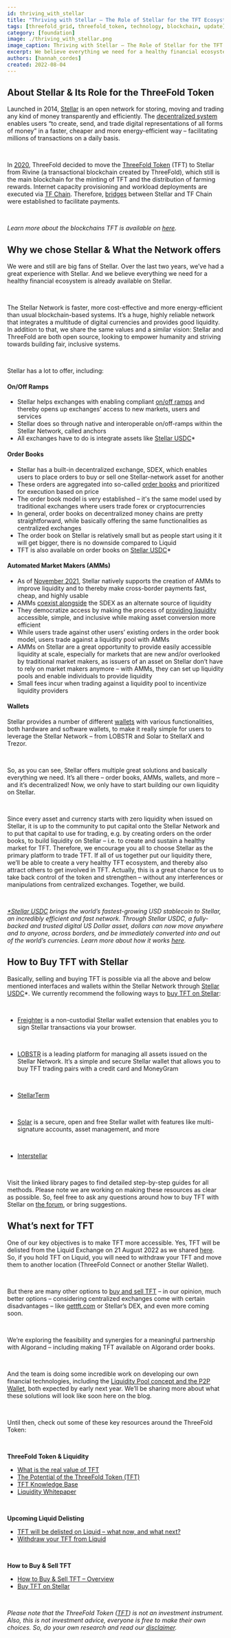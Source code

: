 ```yaml
---
id: thriving_with_stellar
title: "Thriving with Stellar – The Role of Stellar for the TFT Ecosystem & How to Buy TFT on Stellar"
tags: [threefold_grid, threefold_token, technology, blockchain, update]
category: [foundation]
image: ./thriving_with_stellar.png
image_caption: Thriving with Stellar – The Role of Stellar for the TFT Ecosystem & How to Buy TFT on Stellar
excerpt: We believe everything we need for a healthy financial ecosystem is already available on Stellar today. Find out more about Stellar and its role in the TFT ecosystem, and learn how to buy TFT with Stellar.
authors: [hannah_cordes]
created: 2022-08-04
---
```


## About Stellar & Its Role for the ThreeFold Token

Launched in 2014, [Stellar](https://www.stellar.org/) is an open network for storing, moving and trading any kind of money transparently and efficiently. The [decentralized system](https://www.stellar.org/learn/intro-to-stellar) enables users “to create, send, and trade digital representations of all forms of money” in a faster, cheaper and more energy-efficient way – facilitating millions of transactions on a daily basis.

<br/>

In [2020](https://threefold.io/news/post/stellar/), ThreeFold decided to move the [ThreeFold Token](https://library.threefold.me/info/threefold#/tokens/threefold__token_what) (TFT) to Stellar from Rivine (a transactional blockchain created by ThreeFold), which still is the main blockchain for the minting of TFT and the distribution of farming rewards. Internet capacity provisioning and workload deployments are executed via [TF Chain](https://threefold.io/blog/post/tf_chain/). Therefore, [bridges](https://threefold.io/blog/post/bridges_connecting_threefold_ecosystem/) between Stellar and TF Chain were established to facilitate payments.

<br/>

*Learn more about the blockchains TFT is available on [here](https://threefold.io/blog/post/bridges_connecting_threefold_ecosystem/).*

## Why we chose Stellar & What the Network offers

We were and still are big fans of Stellar. Over the last two years, we’ve had a great experience with Stellar. And we believe everything we need for a healthy financial ecosystem is already available on Stellar.

<br/>

The Stellar Network is faster, more cost-effective and more energy-efficient than usual blockchain-based systems. It’s a huge, highly reliable network that integrates a multitude of digital currencies and provides good liquidity. In addition to that, we share the same values and a similar vision: Stellar and ThreeFold are both open source, looking to empower humanity and striving towards building fair, inclusive systems.

<br/>

Stellar has a lot to offer, including:

#### On/Off Ramps

* Stellar helps exchanges with enabling compliant [on/off ramps](https://resources.stellar.org/stellar-for-exchanges) and thereby opens up exchanges’ access to new markets, users and services
* Stellar does so through native and interoperable on/off-ramps within the Stellar Network, called anchors
* All exchanges have to do is integrate assets like [Stellar USDC](https://www.stellar.org/usdc)*

#### Order Books

* Stellar has a built-in decentralized exchange, SDEX, which enables users to place orders to buy or sell one Stellar-network asset for another
* These orders are aggregated into so-called [order books](https://stellar.org/blog/introducing-automated-market-makers-on-stellar) and prioritized for execution based on price
* The order book model is very established – it's the same model used by traditional exchanges where users trade forex or cryptocurrencies
* In general, order books on decentralized money chains are pretty straightforward, while basically offering the same functionalities as centralized exchanges
* The order book on Stellar is relatively small but as people start using it it will get bigger, there is no downside compared to Liquid
* TFT is also available on order books on [Stellar USDC](https://www.stellar.org/usdc)*

#### Automated Market Makers (AMMs)

* As of [November 2021](https://www.stellar.org/developers-blog/protocol-18-upgrade-complete), Stellar natively supports the creation of AMMs to improve liquidity and to thereby make cross-border payments fast, cheap, and highly usable
* AMMs [coexist alongside](https://stellar.org/blog/introducing-automated-market-makers-on-stellar) the SDEX as an alternate source of liquidity
* They democratize access by making the process of [providing liquidity](https://stellar.org/blog/amms-in-the-stellar-ecosystem) accessible, simple, and inclusive while making asset conversion more efficient
* While users trade against other users’ existing orders in the order book model, users trade against a liquidity pool with AMMs
* AMMs on Stellar are a great opportunity to provide easily accessible liquidity at scale, especially for markets that are new and/or overlooked by traditional market makers, as issuers of an asset on Stellar don’t have to rely on market makers anymore – with AMMs, they can set up liquidity pools and enable individuals to provide liquidity
* Small fees incur when trading against a liquidity pool to incentivize liquidity providers

#### Wallets 

Stellar provides a number of different [wallets](https://www.stellar.org/ecosystem/projects?tab=wallets#Wallets) with various functionalities, both hardware and software wallets, to make it really simple for users to leverage the Stellar Network – from LOBSTR and Solar to StellarX and Trezor.

<br/>

So, as you can see, Stellar offers multiple great solutions and basically everything we need. It’s all there – order books, AMMs, wallets, and more – and it’s decentralized! Now, we only have to start building our own liquidity on Stellar.

<br/>

Since every asset and currency starts with zero liquidity when issued on Stellar, it is up to the community to put capital onto the Stellar Network and to put that capital to use for trading, e.g. by creating orders on the order books, to build liquidity on Stellar – i.e. to create and sustain a healthy market for TFT. Therefore, we encourage you all to choose Stellar as the primary platform to trade TFT. If all of us together put our liquidity there, we’ll be able to create a very healthy TFT ecosystem, and thereby also attract others to get involved in TFT. Actually, this is a great chance for us to take back control of the token and strengthen – without any interferences or manipulations from centralized exchanges. Together, we build.

<br/>

*[*Stellar USDC](https://www.stellar.org/usdc) brings the world’s fastest-growing USD stablecoin to Stellar, an incredibly efficient and fast network. Through Stellar USDC, a fully-backed and trusted digital US Dollar asset, dollars can now move anywhere and to anyone, across borders, and be immediately converted into and out of the world’s currencies. Learn more about how it works [here](https://www.stellar.org/usdc-get-started).*

## How to Buy TFT with Stellar

Basically, selling and buying TFT is possible via all the above and below mentioned interfaces and wallets within the Stellar Network through [Stellar USDC](https://www.stellar.org/usdc)*. We currently recommend the following ways to [buy TFT on Stellar](https://library.threefold.me/info/threefold#/tokens/threefold__tft_stellar_dex):

<br/>

* [Freighter](https://www.freighter.app/) is a non-custodial Stellar wallet extension that enables you to sign Stellar transactions via your browser.

<br/>

* [LOBSTR](https://library.threefold.me/info/threefold#/tokens/threefold__lobstr_wallet) is a leading platform for managing all assets issued on the Stellar Network. It’s a simple and secure Stellar wallet that allows you to buy TFT trading pairs with a credit card and MoneyGram

<br/>

* [StellarTerm](https://stellarterm.com/)

<br/>

* [Solar](https://library.threefold.me/info/threefold#/tokens/threefold__solar_wallet) is a secure, open and free Stellar wallet with features like multi-signature accounts, asset management, and more

<br/>

* [Interstellar](https://library.threefold.me/info/threefold#/tokens/threefold__tft_interstellar)

<br/>

Visit the linked library pages to find detailed step-by-step guides for all methods. Please note we are working on making these resources as clear as possible. So, feel free to ask any questions around how to buy TFT with Stellar on [the forum](https://forum.threefold.io/c/threefold-token/getting-tft/33), or bring suggestions.

## What’s next for TFT

One of our key objectives is to make TFT more accessible. Yes, TFT will be delisted from the Liquid Exchange on 21 August 2022 as we shared [here](https://forum.threefold.io/t/tft-will-be-delisted-on-liquid-what-now-and-what-next/3197). So, if you hold TFT on Liquid, you will need to withdraw your TFT and move them to another location (ThreeFold Connect or another Stellar Wallet).

<br/>

But there are many other options to [buy and sell TFT](https://library.threefold.me/info/threefold#/tokens/threefold__how_to_buy) – in our opinion, much better options – considering centralized exchanges come with certain disadvantages – like [gettft.com](https://gettft.com/) or Stellar’s DEX, and even more coming soon.

<br/>

We’re exploring the feasibility and synergies for a meaningful partnership with Algorand – including making TFT available on Algorand order books. 

<br/>

And the team is doing some incredible work on developing our own financial technologies, including the [Liquidity Pool concept and the P2P Wallet](http://liquidity.threefold.me/), both expected by early next year. We’ll be sharing more about what these solutions will look like soon here on the blog.

<br/>

Until then, check out some of these key resources around the ThreeFold Token:

<br/>

**ThreeFold Token & Liquidity**
* [What is the real value of TFT](https://forum.threefold.io/t/what-is-the-real-value-of-tft/3143)
* [The Potential of the ThreeFold Token (TFT)](https://forum.threefold.io/t/the-potential-of-the-threefold-token-tft/1796)
* [TFT Knowledge Base](https://library.threefold.me/info/threefold/#/tokens/tokens_home.md)
* [Liquidity Whitepaper](https://threefold.docsend.com/view/3mu3cddgj7znuixj)

<br/>

**Upcoming Liquid Delisting**
* [TFT will be delisted on Liquid – what now, and what next?](https://forum.threefold.io/t/tft-will-be-delisted-on-liquid-what-now-and-what-next/3197)
* [Withdraw your TFT from Liquid](https://library.threefold.me/info/threefold#/tokens/threefold__how_to_buy?id=withdraw-your-tft-from-liquid)

<br/>

**How to Buy & Sell TFT**
* [How to Buy & Sell TFT – Overview](https://library.threefold.me/info/threefold#/tokens/threefold__how_to_buy?id=how-to-buy-amp-sell-tft)
* [Buy TFT on Stellar](https://library.threefold.me/info/threefold#/tokens/threefold__tft_stellar_dex?id=buy-tft-on-stellar)

<br/>

*Please note that the ThreeFold Token ([TFT](https://library.threefold.me/info/threefold/#/tokens/threefold__threefold_token)) is not an investment instrument. Also, this is not investment advice, everyone is free to make their own choices. So, do your own research and read our [disclaimer](https://library.threefold.me/info/legal/#/legal__disclaimer).*
